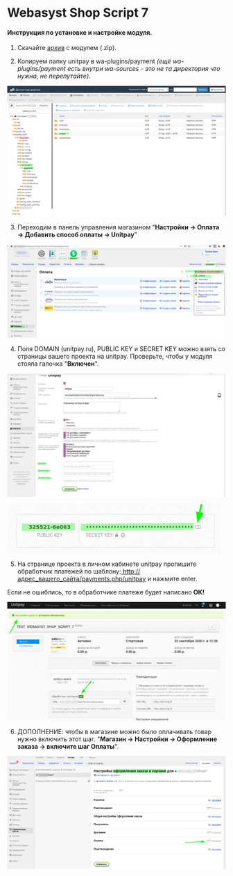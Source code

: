 # Webasyst Shop Script 7

#### Инструкция по установке и настройке модуля.

1. Скачайте [архив](https://github.com/unitpay/shopscript-module/releases/tag/v2.1.0) с модулем \(.zip\).

2. Копируем папку unitpay в wa-plugins/payment _\(ещё wa-plugins/payment есть внутри wa-sources - это не та директория что нужна, не перепутайте\)._

![](../../.gitbook/assets/image4.png)

3. Переходим в панель управления магазином "**Настройки → Оплата → Добавить способ оплаты → Unitpay**"

![](../../.gitbook/assets/1321.png)

4. Поля DOMAIN \(unitpay.ru\), PUBLIC KEY и SECRET KEY можно взять со страницы вашего проекта на unitpay. Проверьте, чтобы у модуля стояла галочка "**Включен**".

![](../../.gitbook/assets/image5.png)

![](../../.gitbook/assets/12312.png)

5. На странице проекта в личном кабинете unitpay пропишите обработчик платежей по шаблону:[ http://адрес\_вашего\_сайта/payments.php/unitpay](http://xn--__-6kcbbakjfkd5c8cvaqht4h/payments.php/unitpay) и нажмите enter. 

Если не ошиблись, то в обработчике платеже будет написано **ОК!**

![](../../.gitbook/assets/214124.png)

6. ДОПОЛНЕНИЕ: чтобы в магазине можно было оплачивать товар нужно включить этот шаг. "**Магазин → Настройки → Оформление заказа → включите шаг Оплаты**".

![](../../.gitbook/assets/234234.png)



